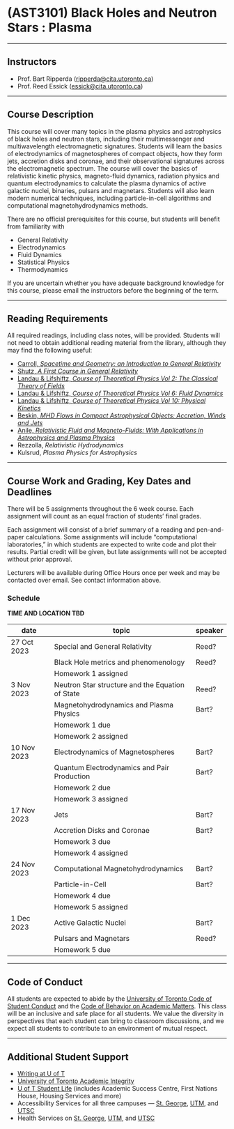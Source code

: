 # (AST3101) Black Holes and Neutron Stars : Plasma

---

## Instructors

  * Prof. Bart Ripperda (ripperda@cita.utoronto.ca)
  * Prof. Reed Essick (essick@cita.utoronto.ca)

---

## Course Description

This course will cover many topics in the plasma physics and astrophysics of black holes and neutron stars, including their multimessenger and multiwavelength electromagnetic signatures. Students will learn the basics of electrodynamics of magnetospheres of compact objects, how they form jets, accretion disks and coronae, and their observational signatures across the electromagnetic spectrum. The course will cover the basics of relativistic kinetic physics, magneto-fluid dynamics, radiation physics and quantum electrodynamics to calculate the plasma dynamics of active galactic nuclei, binaries, pulsars and magnetars. Students will also learn modern numerical techniques, including particle-in-cell algorithms and computational magnetohydrodynamics methods.

There are no official prerequisites for this course, but students will benefit from familiarity with

  * General Relativity
  * Electrodynamics
  * Fluid Dynamics
  * Statistical Physics
  * Thermodynamics 

If you are uncertain whether you have adequate background knowledge for this course, please email the instructors before the beginning of the term.

---

## Reading Requirements

All required readings, including class notes, will be provided. Students will not need to obtain additional reading material from the library, although they may find the following useful:

  * [Carroll, *Spacetime and Geometry: an Introduction to General Relativity*](https://librarysearch.library.utoronto.ca/discovery/fulldisplay?docid=alma991105986805306196&context=L&vid=01UTORONTO_INST:UTORONTO&lang=en&search_scope=UTL_AND_CI&adaptor=Local%20Search%20Engine&tab=Everything&query=any,contains,Spacetime%20and%20Geometry:%20An%20Introduction%20to%20General%20Relativity&offset=0)
  * [Shutz, *A First Course in General Relativity*](https://librarysearch.library.utoronto.ca/discovery/fulldisplay?docid=alma991106670267506196&context=L&vid=01UTORONTO_INST:UTORONTO&lang=en&search_scope=UTL_AND_CI&adaptor=Local%20Search%20Engine&tab=Everything&query=any,contains,A%20First%20Course%20in%20General%20Relativity&offset=0)
  * [Landau & Lifshiftz, *Course of Theoretical Physics Vol 2: The Classical Theory of Fields*](https://librarysearch.library.utoronto.ca/discovery/fulldisplay?docid=alma991105986805306196&context=L&vid=01UTORONTO_INST:UTORONTO&lang=en&search_scope=UTL_AND_CI&adaptor=Local%20Search%20Engine&tab=Everything&query=any,contains,Spacetime%20and%20Geometry:%20An%20Introduction%20to%20General%20Relativity&offset=0)
  * [Landau & Lifshiftz, *Course of Theoretical Physics Vol 6: Fluid Dynamics*](https://librarysearch.library.utoronto.ca/discovery/fulldisplay?docid=alma991105986805306196&context=L&vid=01UTORONTO_INST:UTORONTO&lang=en&search_scope=UTL_AND_CI&adaptor=Local%20Search%20Engine&tab=Everything&query=any,contains,Spacetime%20and%20Geometry:%20An%20Introduction%20to%20General%20Relativity&offset=0)
  * [Landau & Lifshiftz, *Course of Theoretical Physics Vol 10: Physical Kinetics*](https://librarysearch.library.utoronto.ca/discovery/fulldisplay?docid=alma991105986805306196&context=L&vid=01UTORONTO_INST:UTORONTO&lang=en&search_scope=UTL_AND_CI&adaptor=Local%20Search%20Engine&tab=Everything&query=any,contains,Spacetime%20and%20Geometry:%20An%20Introduction%20to%20General%20Relativity&offset=0)
  * [Beskin, *MHD Flows in Compact Astrophysical Objects: Accretion, Winds and Jets*](https://librarysearch.library.utoronto.ca/discovery/fulldisplay?docid=alma991105986805306196&context=L&vid=01UTORONTO_INST:UTORONTO&lang=en&search_scope=UTL_AND_CI&adaptor=Local%20Search%20Engine&tab=Everything&query=any,contains,Spacetime%20and%20Geometry:%20An%20Introduction%20to%20General%20Relativity&offset=0)
  * [Anile, *Relativistic Fluid and Magneto-Fluids: With Applications in Astrophysics and Plasma Physics*](https://librarysearch.library.utoronto.ca/discovery/fulldisplay?docid=alma991105986805306196&context=L&vid=01UTORONTO_INST:UTORONTO&lang=en&search_scope=UTL_AND_CI&adaptor=Local%20Search%20Engine&tab=Everything&query=any,contains,Spacetime%20and%20Geometry:%20An%20Introduction%20to%20General%20Relativity&offset=0)
  * Rezzolla, *Relativistic Hydrodynamics*
  * Kulsrud, *Plasma Physics for Astrophysics*

---

## Course Work and Grading, Key Dates and Deadlines

There will be 5 assignments throughout the 6 week course. Each assignment will count as an equal fraction of students’ final grades.

Each assignment will consist of a brief summary of a reading and pen-and-paper calculations. Some assignments will include “computational laboratories,” in which students are expected to write code and plot their results. Partial credit will be given, but late assignments will not be accepted without prior approval.

Lecturers will be available during Office Hours once per week and may be contacted over email. See contact information above.

### Schedule

**TIME AND LOCATION TBD**

| date        | topic                                                    | speaker |
|-------------|----------------------------------------------------------|---------|
| 27 Oct 2023 | Special and General Relativity                           | Reed?   |
|             | Black Hole metrics and phenomenology                     | Reed?   |
|             | Homework 1 assigned                                      |         |
|  3 Nov 2023 | Neutron Star structure and the Equation of State         | Reed?   |
|             | Magnetohydrodynamics and Plasma Physics	                 | Bart?   |
|             | Homework 1 due                                           |         |
|             | Homework 2 assigned                                      |         |
| 10 Nov 2023 | Electrodynamics of Magnetospheres                        | Bart?   |
|             | Quantum Electrodynamics and Pair Production              | Bart?   |
|             | Homework 2 due                                           |         |
|             | Homework 3 assigned                                      |         |
| 17 Nov 2023 | Jets                                                     | Bart?   |
|             | Accretion Disks and Coronae                              | Bart?   |
|             | Homework 3 due                                           |         |
|             | Homework 4 assigned                                      |         |
| 24 Nov 2023 | Computational Magnetohydrodynamics                       | Bart?   |
|             | Particle-in-Cell                                         | Bart?   |
|             | Homework 4 due                                           |         |
|             | Homework 5 assigned                                      |         |
|  1 Dec 2023 | Active Galactic Nuclei                                   | Bart?   |
|             | Pulsars and Magnetars                                    | Reed?   |
|             | Homework 5 due                                           |         |

---

## Code of Conduct

All students are expected to abide by the [University of Toronto Code of Student Conduct](https://governingcouncil.utoronto.ca/system/files/2020-03/Code%20of%20Student%20Conduct%20Dec%2013%202019.pdf) and the [Code of Behavior on Academic Matters](https://governingcouncil.utoronto.ca/system/files/2020-03/Code%20of%20Behaviour%20on%20Academic%20Matters%20July%201%202019.pdf). This class will be an inclusive and safe place for all students. We value the diversity in perspectives that each student can bring to classroom discussions, and we expect all students to contribute to an environment of mutual respect.

---

## Additional Student Support

  * [Writing at U of T](http://www.writing.utoronto.ca/)
  * [University of Toronto Academic Integrity](http://academicintegrity.utoronto.ca/)
  * [U of T Student Life](http://www.studentlife.utoronto.ca/) (includes Academic Success Centre, First Nations House, Housing Services and more)
  * Accessibility Services for all three campuses — [St. George](http://www.accessibility.utoronto.ca/), [UTM](https://www.utm.utoronto.ca/accessibility/), and [UTSC](https://www.utsc.utoronto.ca/ability/welcome-accessability-services)
  * Health Services on [St. George](https://studentlife.utoronto.ca/department/health-wellness/), [UTM](https://www.utm.utoronto.ca/health/our-services), and [UTSC](https://www.utsc.utoronto.ca/hwc/)
